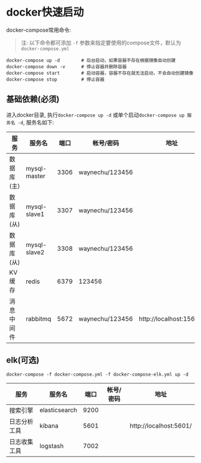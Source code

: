
# docker快速启动

docker-compose常用命令:  
> 注: 以下命令都可添加 `-f` 参数来指定要使用的compose文件，默认为`docker-compose.yml`
```shell
docker-compose up -d        # 后台启动，如果容器不存在根据镜像自动创建
docker-compose down -v      # 停止容器并删除容器
docker-compose start        # 启动容器，容器不存在就无法启动，不会自动创建镜像
docker-compose stop         # 停止容器
```

## 基础依赖(必须)

进入docker目录, 执行`docker-compose up -d` 或单个启动`docker-compose up 服务名 -d`, 服务名如下:  

|  服务           |  服务名          |  端口     |  帐号/密码         |  地址                         |
|----------------|------------------|-----------|------------------|-------------------------------|
|  数据库(主)     |   mysql-master   |  3306     |  waynechu/123456  |                               |
|  数据库(从)     |   mysql-slave1   |  3307     |  waynechu/123456  |                               |
|  数据库(从)     |   mysql-slave2   |  3308     |  waynechu/123456  |                               |
|  KV缓存         |   redis         |  6379     |  123456           |                               |
|  消息中间件     |   rabbitmq       |  5672     |  waynechu/123456  |  http://localhost:15672/      |                 |

## elk(可选)

`docker-compose -f docker-compose.yml -f docker-compose-elk.yml up -d`

|  服务           |  服务名          |  端口     |  帐号/密码         |  地址                         |
|---------------- |-----------------|-----------|------------------|-------------------------------|
|  搜索引擎        |   elasticsearch |  9200     |                  |                               |
|  日志分析工具    |   kibana        |  5601     |                   |  http://localhost:5601/       |
|  日志收集工具    |   logstash      |  7002     |                   |                               |